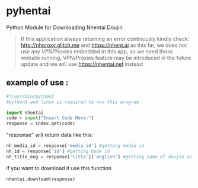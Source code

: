 # pyhentai

Python Module for Downloading Nhentai Doujin

>If this application always returning an error continously kindly check:
>http://nhproxy.glitch.me and
>https://nhent.ai
>as this far, we does not use any VPN/Proxies embedded in this app, so we need those website running,
>VPN/Proxies feature may be introduced in the future update and we will use https://nhentai.net instead


## example of use :
```python
#!/usr/bin/python3
#python3 and linux is required to run this program

import nhentai
code = input("Insert Code Here:")
response = index.get(code)
```

"response" will return data like this:

```python
nh_media_id = response['media_id'] #getting media id
nh_id = response['id'] #getting book id
nh_title_eng = response['title']['english'] #getting name of doujin on english version
```
if you want to download it use this function

```python
nhentai.download(response)
```

